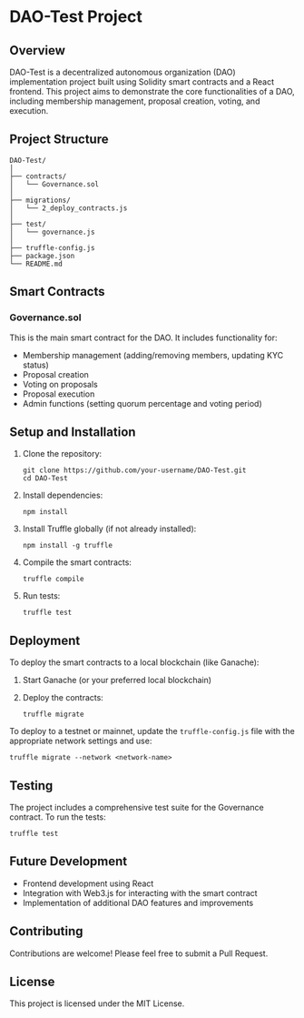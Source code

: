 # DAO-Test Project

## Overview

DAO-Test is a decentralized autonomous organization (DAO) implementation project built using Solidity smart contracts and a React frontend. This project aims to demonstrate the core functionalities of a DAO, including membership management, proposal creation, voting, and execution.

## Project Structure

```
DAO-Test/
│
├── contracts/
│   └── Governance.sol
│
├── migrations/
│   └── 2_deploy_contracts.js
│
├── test/
│   └── governance.js
│
├── truffle-config.js
├── package.json
└── README.md
```

## Smart Contracts

### Governance.sol

This is the main smart contract for the DAO. It includes functionality for:

- Membership management (adding/removing members, updating KYC status)
- Proposal creation
- Voting on proposals
- Proposal execution
- Admin functions (setting quorum percentage and voting period)

## Setup and Installation

1. Clone the repository:
   ```
   git clone https://github.com/your-username/DAO-Test.git
   cd DAO-Test
   ```

2. Install dependencies:
   ```
   npm install
   ```

3. Install Truffle globally (if not already installed):
   ```
   npm install -g truffle
   ```

4. Compile the smart contracts:
   ```
   truffle compile
   ```

5. Run tests:
   ```
   truffle test
   ```

## Deployment

To deploy the smart contracts to a local blockchain (like Ganache):

1. Start Ganache (or your preferred local blockchain)

2. Deploy the contracts:
   ```
   truffle migrate
   ```

To deploy to a testnet or mainnet, update the `truffle-config.js` file with the appropriate network settings and use:

```
truffle migrate --network <network-name>
```

## Testing

The project includes a comprehensive test suite for the Governance contract. To run the tests:

```
truffle test
```

## Future Development

- Frontend development using React
- Integration with Web3.js for interacting with the smart contract
- Implementation of additional DAO features and improvements

## Contributing

Contributions are welcome! Please feel free to submit a Pull Request.

## License

This project is licensed under the MIT License.
